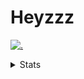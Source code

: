 # Heyzzz  

[![.](https://skillicons.dev/icons?i=js,java)](https://skillicons.dev)  

<details>
<summary>Stats</summary
<!--START_SECTION:waka-->

```txt
JavaScript   6 hrs 47 mins   ███████████▒░░░░░░░░░░░░░   44.69 %
CSS          2 hrs 46 mins   ████▓░░░░░░░░░░░░░░░░░░░░   18.27 %
TypeScript   2 hrs 44 mins   ████▓░░░░░░░░░░░░░░░░░░░░   18.04 %
Java         2 hrs 27 mins   ████░░░░░░░░░░░░░░░░░░░░░   16.16 %
JSON         21 mins         ▓░░░░░░░░░░░░░░░░░░░░░░░░   02.40 %
```

<!--END_SECTION:waka-->
</details>
